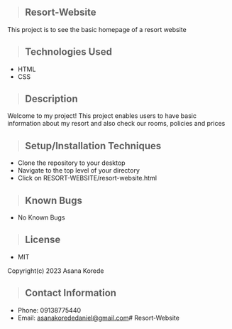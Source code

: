 
>## Resort-Website

This project is to see the basic homepage of a resort website

>## Technologies Used

* HTML
* CSS

>## Description

Welcome to my project! This project enables users to have basic information about my resort and also check our rooms, policies and prices

>## Setup/Installation Techniques

* Clone the repository to your desktop
* Navigate to the top level of your directory
* Click on RESORT-WEBSITE/resort-website.html

>## Known Bugs

* No Known Bugs

>## License

* MIT

Copyright(c) 2023 Asana Korede

>## Contact Information
* Phone: 09138775440
* Email: asanakorededaniel@gmail.com# Resort-Website
